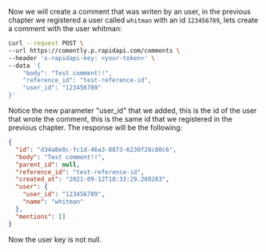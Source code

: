 Now we will create a comment that was writen by an user, in the previous chapter we registered a user called `whitman` with an id `123456789`, lets create a comment with the user whitman:

```bash
curl --request POST \
--url https://comently.p.rapidapi.com/comments \
--header 'x-rapidapi-key: <your-token>' \
--data '{
    "body": "Test comment!!",
    "reference_id": "test-reference-id",
    "user_id": "123456789"
}'
```

Notice the new parameter "user_id" that we added, this is the id of the user that wrote the comment, this is the same id that we registered in the previous chapter. The response will be the following:

```json
{
  "id": "d34a8e8c-fc1d-46a3-8873-6230f28c80c6",
  "body": "Test comment!!",
  "parent_id": null,
  "reference_id": "test-reference-id",
  "created_at": "2021-09-12T18:33:29.260283",
  "user": {
    "user_id": "123456789",
    "name": "whitman"
  },
  "mentions": []
}
```

Now the user key is not null.